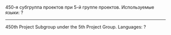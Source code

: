 450-я субгруппа проектов при 5-й группе проектов. Используемые языки: ?
-- -- -- -- --
450th Project Subgroup under the 5th Project Group. Languages: ?

